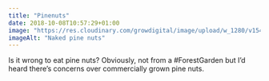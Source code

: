 ```yaml
---
title: "Pinenuts"
date: 2018-10-08T10:57:29+01:00
image: "https://res.cloudinary.com/growdigital/image/upload/w_1280/v1544360372/pinenuts-44453351514.jpg"
imageAlt: "Naked pine nuts"
---
```


Is it wrong to eat pine nuts? Obviously, not from a #ForestGarden but I’d heard there’s concerns over commercially grown pine nuts.
